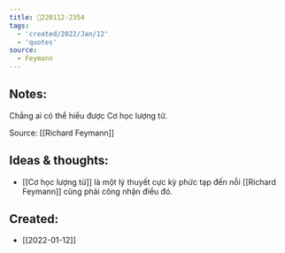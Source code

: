 ```yaml
---
title: 💬220112-2354
tags:
  - 'created/2022/Jan/12'
  - 'quotes'
source:
  - Feymann
---
```


## Notes:
Chẳng ai có thể hiểu được Cơ học lượng tử.

Source: [[Richard Feymann]]

## Ideas & thoughts:
- [[Cơ học lượng tử]] là một lý thuyết cực kỳ phức tạp đến nỗi [[Richard Feymann]] cũng phải công nhận điều đó.
## Created:
- [[2022-01-12]]
